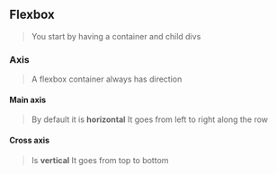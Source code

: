 ## Flexbox

> You start by having a container and child divs
>

### Axis
> A flexbox container always has direction
> 

#### Main axis
> By default it is <b>horizontal</b>
> It goes from left to right along the row

#### Cross axis
> Is <b>vertical</b>
> It goes from top to bottom

